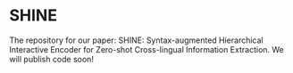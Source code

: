 # SHINE
The repository for our paper:  SHINE: Syntax-augmented Hierarchical Interactive Encoder for Zero-shot Cross-lingual Information Extraction.
We will publish code soon!
